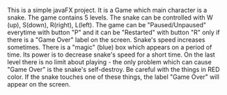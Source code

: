 This is a simple javaFX project. It is a Game which main character is a snake. The game contains 5 levels. The snake can be controlled 
with W (up), S(down), R(right), L(left). The game can be "Paused/Unpaused" everytime with button "P" and it can be "Restarted" with button "R" only if there is a "Game Over" label on the screen. Snake's speed increases sometimes. There is a "magic" (blue) box which appears on a period of time. Its power is to decrease snake's speed for a short time. On the last level there is no limit about playing - the only problem which can cause "Game Over" is the snake's self-destroy. Be careful with the things in RED color. If the snake touches one of these things, the label "Game Over" will appear on the screen.
